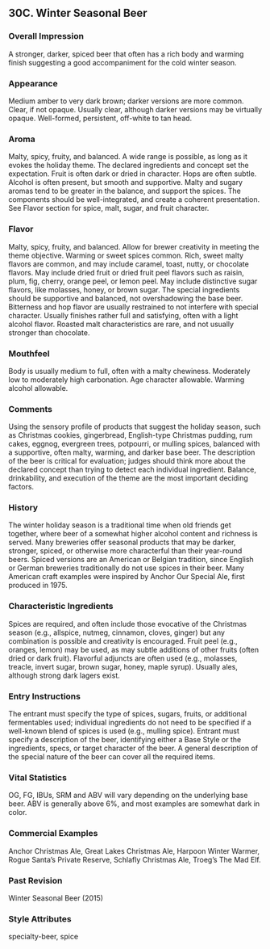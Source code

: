 ## 30C. Winter Seasonal Beer

### Overall Impression

A stronger, darker, spiced beer that often has a rich body and warming finish suggesting a good accompaniment for the cold winter season.

### Appearance

Medium amber to very dark brown; darker versions are more common. Clear, if not opaque. Usually clear, although darker versions may be virtually opaque. Well-formed, persistent, off-white to tan head.

### Aroma

Malty, spicy, fruity, and balanced. A wide range is possible, as long as it evokes the holiday theme. The declared ingredients and concept set the expectation. Fruit is often dark or dried in character. Hops are often subtle. Alcohol is often present, but smooth and supportive. Malty and sugary aromas tend to be greater in the balance, and support the spices. The components should be well-integrated, and create a coherent presentation. See Flavor section for spice, malt, sugar, and fruit character.

### Flavor

Malty, spicy, fruity, and balanced. Allow for brewer creativity in meeting the theme objective. Warming or sweet spices common. Rich, sweet malty flavors are common, and may include caramel, toast, nutty, or chocolate flavors. May include dried fruit or dried fruit peel flavors such as raisin, plum, fig, cherry, orange peel, or lemon peel. May include distinctive sugar flavors, like molasses, honey, or brown sugar. The special ingredients should be supportive and balanced, not overshadowing the base beer. Bitterness and hop flavor are usually restrained to not interfere with special character. Usually finishes rather full and satisfying, often with a light alcohol flavor. Roasted malt characteristics are rare, and not usually stronger than chocolate.

### Mouthfeel

Body is usually medium to full, often with a malty chewiness. Moderately low to moderately high carbonation. Age character allowable. Warming alcohol allowable.

### Comments

Using the sensory profile of products that suggest the holiday season, such as Christmas cookies, gingerbread, English-type Christmas pudding, rum cakes, eggnog, evergreen trees, potpourri, or mulling spices, balanced with a supportive, often malty, warming, and darker base beer. The description of the beer is critical for evaluation; judges should think more about the declared concept than trying to detect each individual ingredient. Balance, drinkability, and execution of the theme are the most important deciding factors.

### History

The winter holiday season is a traditional time when old friends get together, where beer of a somewhat higher alcohol content and richness is served. Many breweries offer seasonal products that may be darker, stronger, spiced, or otherwise more characterful than their year-round beers. Spiced versions are an American or Belgian tradition, since English or German breweries traditionally do not use spices in their beer. Many American craft examples were inspired by Anchor Our Special Ale, first produced in 1975.

### Characteristic Ingredients

Spices are required, and often include those evocative of the Christmas season (e.g., allspice, nutmeg, cinnamon, cloves, ginger) but any combination is possible and creativity is encouraged. Fruit peel (e.g., oranges, lemon) may be used, as may subtle additions of other fruits (often dried or dark fruit). Flavorful adjuncts are often used (e.g., molasses, treacle, invert sugar, brown sugar, honey, maple syrup). Usually ales, although strong dark lagers exist.

### Entry Instructions

The entrant must specify the type of spices, sugars, fruits, or additional fermentables used; individual ingredients do not need to be specified if a well-known blend of spices is used (e.g., mulling spice). Entrant must specify a description of the beer, identifying either a Base Style or the ingredients, specs, or target character of the beer. A general description of the special nature of the beer can cover all the required items.

### Vital Statistics

OG, FG, IBUs, SRM and ABV will vary depending on the underlying base beer. ABV is generally above 6%, and most examples are somewhat dark in color.

### Commercial Examples

Anchor Christmas Ale, Great Lakes Christmas Ale, Harpoon Winter Warmer, Rogue Santa’s Private Reserve, Schlafly Christmas Ale, Troeg’s The Mad Elf.

### Past Revision

Winter Seasonal Beer (2015)

### Style Attributes

specialty-beer, spice